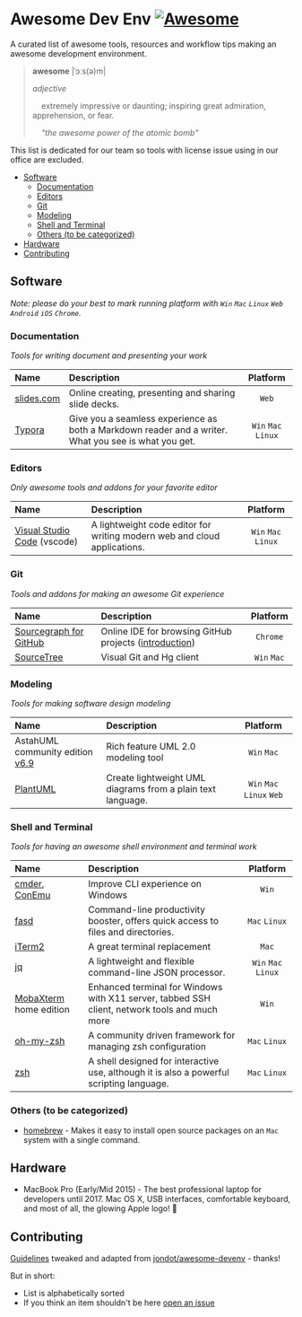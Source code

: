 # Awesome Dev Env [![Awesome](https://cdn.rawgit.com/sindresorhus/awesome/d7305f38d29fed78fa85652e3a63e154dd8e8829/media/badge.svg)](https://github.com/sindresorhus/awesome)

A curated list of awesome tools, resources and workflow tips making an awesome development environment.

> **awesome** |ˈɔːs(ə)m|
>
> _adjective_
>
>     extremely impressive or daunting; inspiring great admiration, apprehension, or fear.
>
>     _"the awesome power of the atomic bomb"_

This list is dedicated for our team so tools with license issue using in our office are excluded.

<!-- START doctoc generated TOC please keep comment here to allow auto update -->
<!-- DON'T EDIT THIS SECTION, INSTEAD RE-RUN doctoc TO UPDATE -->


- [Software](#software)
  - [Documentation](#documentation)
  - [Editors](#editors)
  - [Git](#git)
  - [Modeling](#modeling)
  - [Shell and Terminal](#shell-and-terminal)
  - [Others (to be categorized)](#others-to-be-categorized)
- [Hardware](#hardware)
- [Contributing](#contributing)

<!-- END doctoc generated TOC please keep comment here to allow auto update -->

## Software

*Note: please do your best to mark running platform with `Win` `Mac` `Linux` `Web` `Android` `iOS` `Chrome`.*

### Documentation
*Tools for writing document and presenting your work*

| Name                              | Description                              |      Platform       |
| :-------------------------------- | :--------------------------------------- | :-----------------: |
| [slides.com](https://slides.com/) | Online creating, presenting and sharing slide decks. |        `Web`        |
| [Typora](https://typora.io/)      | Give you a seamless experience as both a Markdown reader and a writer. What you see is what you get. | `Win` `Mac` `Linux` |

### Editors
*Only awesome tools and addons for your favorite editor*

| Name                                     | Description                              |      Platform       |
| :--------------------------------------- | :--------------------------------------- | :-----------------: |
| [Visual Studio Code](https://code.visualstudio.com/) (vscode) | A lightweight code editor for writing modern web and cloud applications. | `Win` `Mac` `Linux` |

### Git
*Tools and addons for making an awesome Git experience*

| Name                                     | Description                              |  Platform   |
| :--------------------------------------- | :--------------------------------------- | :---------: |
| [Sourcegraph for GitHub](https://chrome.google.com/webstore/detail/sourcegraph-for-github/dgjhfomjieaadpoljlnidmbgkdffpack) | Online IDE for browsing GitHub projects ([introduction](https://about.sourcegraph.com/blog/browse-github-like-an-ide-with-the-sourcegraph-chrome-extension/)) |  `Chrome`   |
| [SourceTree](https://www.sourcetreeapp.com/) | Visual Git and Hg client                 | `Win` `Mac` |

### Modeling

*Tools for making software design modeling*

| Name                                     | Description                              |         Platform          |
| :--------------------------------------- | :--------------------------------------- | :-----------------------: |
| AstahUML community edition [v6.9](https://members.change-vision.com/members/files/astah_community/6_9_0) | Rich feature UML 2.0 modeling tool       |        `Win` `Mac`        |
| [PlantUML](http://plantuml.com/)         | Create lightweight UML diagrams from a plain text language. | `Win` `Mac` `Linux` `Web` |

### Shell and Terminal
*Tools for having an awesome shell environment and terminal work*

| Name                                     | Description                              |      Platform       |
| :--------------------------------------- | :--------------------------------------- | :-----------------: |
| [cmder](http://cmder.net/), [ConEmu](http://conemu.github.io/) | Improve CLI experience on Windows        |        `Win`        |
| [fasd](https://github.com/clvv/fasd)     | Command-line productivity booster, offers quick access to files and directories. |    `Mac` `Linux`    |
| [iTerm2](http://www.iterm2.com/)         | A great terminal replacement             |        `Mac`        |
| [jq](https://stedolan.github.io/jq/)     | A lightweight and flexible command-line JSON processor. | `Win` `Mac` `Linux` |
| [MobaXterm](http://mobaxterm.mobatek.net/) home edition | Enhanced terminal for Windows with X11 server, tabbed SSH client, network tools and much more |        `Win`        |
| [oh-my-zsh](https://github.com/robbyrussell/oh-my-zsh/) | A community driven framework for managing zsh configuration |    `Mac` `Linux`    |
| [zsh](http://www.zsh.org/)               | A shell designed for interactive use, although it is also a powerful scripting language. |    `Mac` `Linux`    |

### Others (to be categorized)

* [homebrew](http://brew.sh) - Makes it easy to install open source packages on an `Mac` system with a single command.

## Hardware

* MacBook Pro (Early/Mid 2015) - The best professional laptop for developers until 2017. Mac OS X, USB interfaces, comfortable keyboard, and most of all, the glowing Apple logo! 

## Contributing

[Guidelines](CONTRIBUTING.md) tweaked and adapted from [jondot/awesome-devenv](https://github.com/jondot/awesome-devenv) - thanks!

But in short:

- List is alphabetically sorted
- If you think an item shouldn't be here [open an issue](https://github.com/f5f6/awesome-devenv/issues/new)

